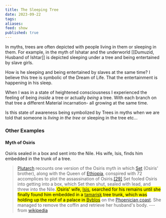 ```yaml
---
title: The Sleeping Tree
date: 2023-09-22
tags: 
aliases: 
feed: show
published: true
---
```


In myths, trees are often depicted with people living in them or sleeping in them. For example, in the myth of Ishatar and the underworld [[Dumuzid, Husband of Ishtar]] is depicted sleeping under a tree and being entertained by slave girls.

How is he sleeping and being entertained by slaves at the same time? I believe this tree is symbolic of the Dream of Life. That the entertainment is happening in his sleep.

When I was in a state of heightened consciousness I experienced the feeling of being _inside_ a tree or actually _being_ a tree. With each branch on that tree a different Material incarnation- all growing at the same time.

Is this state of awareness being symbolized by Trees in myths when we are told that someone is _living in the tree_ or sleeping in the tree etc...

### Other Examples

#### Myth of Osiris
Osiris sealed in a box and sent into the Nile. His wife, Isis, finds him embedded in the trunk of a tree.

>[Plutarch](https://en.wikipedia.org/wiki/Plutarch) recounts one version of the Osiris myth in which [Set](https://en.wikipedia.org/wiki/Set_(mythology) "Set (mythology)") (Osiris' brother), along with the Queen of [Ethiopia](https://en.wikipedia.org/wiki/Aethiopia "Aethiopia"), conspired with 72 accomplices to plot the assassination of Osiris.[[29]](https://en.wikipedia.org/wiki/Osiris#cite_note-30) Set fooled Osiris into getting into a box, which Set then shut, sealed with lead, and threw into the Nile.<mark class="hltr-orange"> Osiris' wife, [Isis](https://en.wikipedia.org/wiki/Isis "Isis"), searched for his remains until she finally found him embedded in a [tamarisk](https://en.wikipedia.org/wiki/Tamarix "Tamarix") tree trunk, which was holding up the roof of a palace in [Byblos](https://en.wikipedia.org/wiki/Byblos "Byblos")</mark> on the [Phoenician coast](https://en.wikipedia.org/wiki/Phoenicia "Phoenicia"). She managed to remove the coffin and retrieve her husband's body.
> --- from [wikipedia](https://en.wikipedia.org/wiki/Osiris#Mythology)
